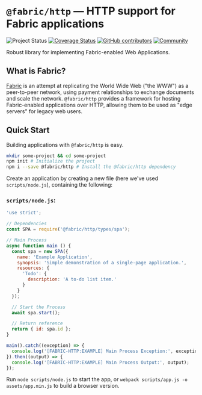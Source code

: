 # `@fabric/http` — HTTP support for Fabric applications
![Project Status](https://img.shields.io/badge/status-experimental-rainbow.svg?style=flat-square)
[![Coverage Status](https://img.shields.io/codecov/c/github/FabricLabs/web.svg?style=flat-square)](https://codecov.io/gh/FabricLabs/web)
[![GitHub contributors](https://img.shields.io/github/contributors/FabricLabs/web.svg?style=flat-square)](https://github.com/FabricLabs/web/graphs/contributors)
[![Community](https://img.shields.io/matrix/hub:fabric.pub.svg?style=flat-square)](https://chat.fabric.pub)

Robust library for implementing Fabric-enabled Web Applications.

## What is Fabric?
[Fabric][fabric] is an attempt at replicating the World Wide Web ("the WWW") as a peer-to-peer network, using payment relationships to exchange documents and scale the network.  `@fabric/http` provides a framework for hosting Fabric-enabled applications over HTTP, allowing them to be used as "edge servers" for legacy web users.

## Quick Start
Building applications with `@fabric/http` is easy.

```sh
mkdir some-project && cd some-project
npm init # Initialize the project
npm i --save @fabric/http # Install the @fabric/http dependency
```

Create an application by creating a new file (here we've used `scripts/node.js`), containing the following:
### `scripts/node.js`:
```js
'use strict';

// Dependencies
const SPA = require('@fabric/http/types/spa');

// Main Process
async function main () {
  const spa = new SPA({
    name: 'Example Application',
    synopsis: 'Simple demonstration of a single-page application.',
    resources: {
      'Todo': {
        description: 'A to-do list item.'
      }
    }
  });

  // Start the Process
  await spa.start();

  // Return reference
  return { id: spa.id };
}

main().catch((exception) => {
  console.log('[FABRIC-HTTP:EXAMPLE] Main Process Exception:', exception);
}).then((output) => {
  console.log('[FABRIC-HTTP:EXAMPLE] Main Process Output:', output);
});
```

Run `node scripts/node.js` to start the app, or `webpack scripts/app.js -o assets/app.min.js` to
build a browser version.

[fabric]: https://fabric.pub
